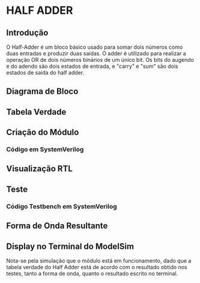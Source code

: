 # HALF ADDER

## Introdução

O Half-Adder é um bloco básico usado para somar dois números como duas entradas e produzir duas saídas. O adder é utilizado para realizar a operação OR de dois números binários de um único bit. Os bits do augendo e do adendo são dois estados de entrada, e "carry" e "sum" são dois estados de saída do half adder.

## Diagrama de Bloco

## Tabela Verdade

## Criação do Módulo

### Código em SystemVerilog

## Visualização RTL

## Teste

### Código Testbench em SystemVerilog

## Forma de Onda Resultante

## Display no Terminal do ModelSim

Nota-se pela simulação que o módulo está em funcionamento, dado que a tabela verdade do Half Adder está de acordo com o resultado obtido nos testes, tanto a forma de onda, quanto o resultado escrito no terminal.
